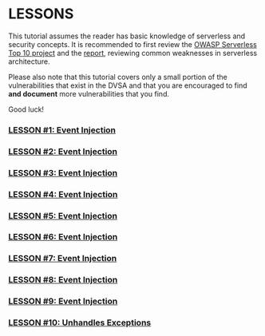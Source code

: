 # LESSONS
This tutorial assumes the reader has basic knowledge of serverless and security concepts. It is recommended to first review the [OWASP Serverless Top 10 project](https://www.owasp.org/index.php?title=OWASP_Serverless_Top_10_Project) and the [report](https://github.com/OWASP/Serverless-Top-10-Project/), reviewing common weaknesses in serverless architecture.

Please also note that this tutorial covers only a small portion of the vulnerabilities that exist in the DVSA and that you are encouraged to find **and document** more vulnerabilities that you find.

Good luck!


### [LESSON #1: Event Injection](LESSONS/LESSON_01.md)
### [LESSON #2: Event Injection](LESSONS/LESSON_02.md)
### [LESSON #3: Event Injection](LESSONS/LESSON_03.md)
### [LESSON #4: Event Injection](LESSONS/LESSON_04.md)
### [LESSON #5: Event Injection](LESSONS/LESSON_05.md)
### [LESSON #6: Event Injection](LESSONS/LESSON_06.md)
### [LESSON #7: Event Injection](LESSONS/LESSON_07.md)
### [LESSON #8: Event Injection](LESSONS/LESSON_08.md)
### [LESSON #9: Event Injection](LESSONS/LESSON_09.md)
### [LESSON #10: Unhandles Exceptions](LESSONS/LESSON_10.md)
